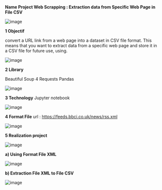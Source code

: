 **Name Project Web Scrapping : Extraction data from Specific Web Page in File CSV**

![image](https://github.com/user-attachments/assets/807daa76-d335-40a6-8d27-00f3e6833ecc) 

**1 Objectif** 

convert a URL link from a web page into a dataset in CSV file format.
This means that you want to extract data from a specific web page and store it in a CSV file for future use, using.

![image](https://github.com/user-attachments/assets/0d0f570d-ccfb-4b01-ae9c-29cccaef5fae) 


**2 Library**

Beautiful Soup 4
Requests
Pandas

![image](https://github.com/user-attachments/assets/7efcfd62-f0f6-464f-bff8-0acafbca0255) 

**3 Technology**
Jupyter notebook

![image](https://github.com/user-attachments/assets/58436666-e813-438c-b96a-d58b563c64a9 ) 

**4 Format File**
url : https://feeds.bbci.co.uk/news/rss.xml

![image](https://github.com/user-attachments/assets/2a17c6d4-02d3-4590-a29d-0acc6a539322) 

**5 Realization project**



 ![image](https://github.com/user-attachments/assets/4b61d03b-bce5-4dc4-bea8-d52b7ddbf782) 
 
 **a) Using Format File XML**

![image](https://github.com/user-attachments/assets/25d1d8c0-b8a5-432e-9716-0c7d897c693e)

**b) Extraction File XML to File CSV**


![image](https://github.com/user-attachments/assets/42c15c45-e697-4e91-bba6-fdad947cfcca)

